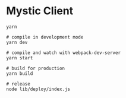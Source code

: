 Mystic Client
===

```shell script
yarn

# compile in development mode
yarn dev

# compile and watch with webpack-dev-server
yarn start

# build for production
yarn build

# release
node lib/deploy/index.js
```
